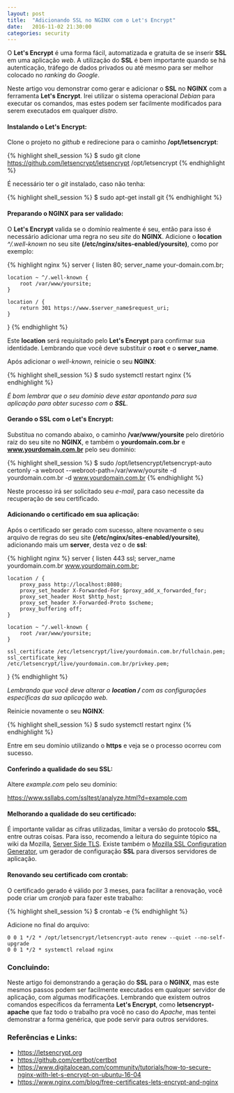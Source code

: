```yaml
---
layout: post
title:  "Adicionando SSL no NGINX com o Let's Encrypt"
date:   2016-11-02 21:30:00
categories: security
---
```


O **Let's Encrypt** é uma forma fácil, automatizada e gratuita de se inserir **SSL** em uma aplicação *web*. A utilização do **SSL** é bem importante quando se há autenticação, tráfego de dados privados ou até mesmo para ser melhor colocado no *ranking* do *Google*.

Neste artigo vou demonstrar como gerar e adicionar o **SSL** no **NGINX** com a ferramenta **Let's Encrypt**. Irei utilizar o sistema operacional *Debian* para executar os comandos, mas estes podem ser facilmente modificados para serem executados em qualquer *distro*.

#### Instalando o Let's Encrypt:

Clone o projeto no *github* e redirecione para o caminho **/opt/letsencrypt**:

{% highlight shell_session %}
$ sudo git clone https://github.com/letsencrypt/letsencrypt /opt/letsencrypt
{% endhighlight %}

É necessário ter o *git* instalado, caso não tenha:

{% highlight shell_session %}
$ sudo apt-get install git
{% endhighlight %}

#### Preparando o NGINX para ser validado:

O **Let's Encrypt** valida se o domínio realmente é seu, então para isso é necessário adicionar uma regra no seu *site* do **NGINX**. Adicione o **location** *^/.well-known* no seu site **(/etc/nginx/sites-enabled/yoursite)**, como por exemplo:

{% highlight nginx %}
server {
    listen 80;
    server_name your-domain.com.br;

    location ~ ^/.well-known {
        root /var/www/yoursite;
    }

    location / {
        return 301 https://www.$server_name$request_uri;
    }
}
{% endhighlight %}

Este **location** será requisitado pelo **Let's Encrypt** para confirmar sua identidade. Lembrando que você deve substituir o **root** e o **server_name**.

Após adicionar o *well-known*, reinicie o seu **NGINX**:

{% highlight shell_session %}
$ sudo systemctl restart nginx
{% endhighlight %}

*É bom lembrar que o seu domínio deve estar apontando para sua aplicação para obter sucesso com o **SSL**.*

#### Gerando o SSL com o Let's Encrypt:

Substitua no comando abaixo, o caminho **/var/www/yoursite** pelo diretório raiz do seu site no **NGINX**, e também o **yourdomain.com.br** e **www.yourdomain.com.br** pelo seu domínio:

{% highlight shell_session %}
$ sudo /opt/letsencrypt/letsencrypt-auto certonly -a webroot --webroot-path=/var/www/yoursite -d yourdomain.com.br -d www.yourdomain.com.br
{% endhighlight %}

Neste processo irá ser solicitado seu *e-mail*, para caso necessite da recuperação de seu certificado.

#### Adicionando o certificado em sua aplicação:

Após o certificado ser gerado com sucesso, altere novamente o seu arquivo de regras do seu site **(/etc/nginx/sites-enabled/yoursite)**, adicionando mais um **server**, desta vez o de **ssl**:

{% highlight nginx %}
server {
    listen 443 ssl;
    server_name yourdomain.com.br www.yourdomain.com.br;

    location / {
        proxy_pass http://localhost:8080;
        proxy_set_header X-Forwarded-For $proxy_add_x_forwarded_for;
        proxy_set_header Host $http_host;
        proxy_set_header X-Forwarded-Proto $scheme;
        proxy_buffering off;
    }

    location ~ ^/.well-known {
        root /var/www/yoursite;
    }

    ssl_certificate /etc/letsencrypt/live/yourdomain.com.br/fullchain.pem;
    ssl_certificate_key /etc/letsencrypt/live/yourdomain.com.br/privkey.pem;
}
{% endhighlight %}

*Lembrando que você deve alterar o **location /** com as configurações específicas da sua aplicação web.*

Reinicie novamente o seu **NGINX**:


{% highlight shell_session %}
$ sudo systemctl restart nginx
{% endhighlight %}

Entre em seu domínio utilizando o **https** e veja se o processo ocorreu com sucesso.

#### Conferindo a qualidade do seu SSL:

Altere *example.com* pelo seu domínio:

<https://www.ssllabs.com/ssltest/analyze.html?d=example.com>

#### Melhorando a qualidade do seu certificado:

É importante validar as cifras utilizadas, limitar a versão do protocolo **SSL**, entre outras coisas. Para isso, recomendo a leitura do seguinte tópico na wiki da Mozilla, [Server Side TLS](https://wiki.mozilla.org/Security/Server_Side_TLS). Existe também o [Mozilla SSL Configuration Generator](https://mozilla.github.io/server-side-tls/ssl-config-generator), um gerador de configuração **SSL** para diversos servidores de aplicação.

#### Renovando seu certificado com crontab:

O certificado gerado é válido por 3 meses, para facilitar a renovação, você pode criar um *cronjob* para fazer este trabalho:

{% highlight shell_session %}
$ crontab -e
{% endhighlight %}

Adicione no final do arquivo:

```
0 0 1 */2 * /opt/letsencrypt/letsencrypt-auto renew --quiet --no-self-upgrade
0 0 1 */2 * systemctl reload nginx
```

### Concluindo:

Neste artigo foi demonstrando a geração do **SSL** para o **NGINX**, mas este mesmos passos podem ser facilmente executados em qualquer servidor de aplicação, com algumas modificações. Lembrando que existem outros comandos específicos da ferramenta **Let's Encrypt**, como **letsencrypt-apache** que faz todo o trabalho pra você no caso do *Apache*, mas tentei demonstrar a forma genérica, que pode servir para outros servidores.

### Referências e Links:

* <https://letsencrypt.org>
* <https://github.com/certbot/certbot>
* <https://www.digitalocean.com/community/tutorials/how-to-secure-nginx-with-let-s-encrypt-on-ubuntu-16-04>
* <https://www.nginx.com/blog/free-certificates-lets-encrypt-and-nginx>
